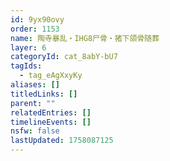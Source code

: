 ```yaml
---
id: 9yx90ovy
order: 1153
name: 陶寺暴乱・IHG8尸骨・猪下颌骨随葬
layer: 6
categoryId: cat_8abY-bU7
tagIds:
  - tag_eAgXxyKy
aliases: []
titledLinks: []
parent: ""
relatedEntries: []
timelineEvents: []
nsfw: false
lastUpdated: 1758087125
---
```


